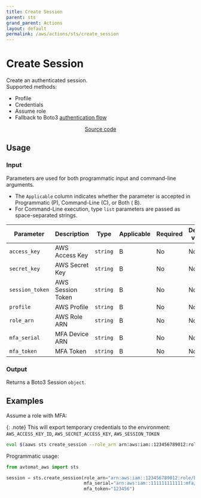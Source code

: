 ```yaml
---
title: Create Session
parent: sts
grand_parent: Actions
layout: default
permalink: /aws/actions/sts/create_session
---
```


# Create Session

Create an authenticated session.<br/>
Supported methods:

- Profile
- Credentials
- Assume role
- Fallback to
  Boto3 [authentication flow](https://boto3.amazonaws.com/v1/documentation/api/latest/guide/credentials.html)

<p align="center">
   <a href="https://github.com/avtomat-hub/avtomat-aws/tree/main/avtomat_aws/sts/create_session.py">Source code</a>
</p>

## Usage

### Input

Parameters are used for both programmatic input and command-line arguments.<br/>

- The `Applicable` column indicates whether the parameter is accepted in Programmatic (P), Command-Line (C), or Both (
  B).<br/>
- For Command-Line execution, type `list` parameters are passed as space-separated strings.

| Parameter       | Description          | Type     | Applicable | Required | Default value   |
|-----------------|----------------------|----------|------------|----------|-----------------|
| `access_key`    | AWS Access Key       | `string` | B          | No       | None            |
| `secret_key`    | AWS Secret Key       | `string` | B          | No       | None            |
| `session_token` | AWS Session Token    | `string` | B          | No       | None            |
| `profile`       | AWS Profile          | `string` | B          | No       | None            |
| `role_arn`      | AWS Role ARN         | `string` | B          | No       | None            |
| `mfa_serial`    | MFA Device ARN       | `string` | B          | No       | None            |
| `mfa_token`     | MFA Token            | `string` | B          | No       | None            |

### Output

Returns a Boto3 Session `object`.

## Examples

Assume a role with MFA:<br/>

{: .note}
This will export temporary credentials to the environment: `AWS_ACCESS_KEY_ID`, `AWS_SECRET_ACCESS_KEY`, `AWS_SESSION_TOKEN`

```bash
eval $(aaws sts create_session --role_arn arn:aws:iam::123456789012:role/ExampleRole --mfa_serial arn:aws:iam::111111111111:mfa/Example --mfa_token 123456)
```

Programmatic usage:

```python
from avtomat_aws import sts

session = sts.create_session(role_arn="arn:aws:iam::123456789012:role/ExampleRole",
                             mfa_serial="arn:aws:iam::111111111111:mfa/Example",
                             mfa_token="123456")
```